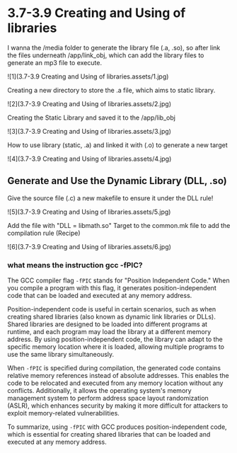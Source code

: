 # 3.7-3.9 Creating and Using of libraries

I wanna the /media folder to generate the library file (.a, .so), so after link the files underneath /app/link_obj, which can add the library files to generate an mp3 file to execute.

![1](3.7-3.9 Creating and Using of libraries.assets/1.jpg)

Creating a new directory to store the .a file, which aims to static library.

![2](3.7-3.9 Creating and Using of libraries.assets/2.jpg)

Creating the Static Library and saved it to the /app/lib_obj

![3](3.7-3.9 Creating and Using of libraries.assets/3.jpg)

How to use library (static, .a) and linked it with (.o) to generate a new target

![4](3.7-3.9 Creating and Using of libraries.assets/4.jpg)

## Generate and Use the Dynamic Library (DLL, .so) 

Give the source file (.c) a new makefile to ensure it under the DLL rule!

![5](3.7-3.9 Creating and Using of libraries.assets/5.jpg)

Add the file with "DLL  = libmath.so" Target to the common.mk file to add the compilation rule (Recipe)

![6](3.7-3.9 Creating and Using of libraries.assets/6.jpg)

### what means the instruction gcc -fPIC?

The GCC compiler flag `-fPIC` stands for "Position Independent Code." When you compile a program with this flag, it generates position-independent code that can be loaded and executed at any memory address.

Position-independent code is useful in certain scenarios, such as when creating shared libraries (also known as dynamic link libraries or DLLs). Shared libraries are designed to be loaded into different programs at runtime, and each program may load the library at a different memory address. By using position-independent code, the library can adapt to the specific memory location where it is loaded, allowing multiple programs to use the same library simultaneously.

When `-fPIC` is specified during compilation, the generated code contains relative memory references instead of absolute addresses. This enables the code to be relocated and executed from any memory location without any conflicts. Additionally, it allows the operating system's memory management system to perform address space layout randomization (ASLR), which enhances security by making it more difficult for attackers to exploit memory-related vulnerabilities.

To summarize, using `-fPIC` with GCC produces position-independent code, which is essential for creating shared libraries that can be loaded and executed at any memory address.